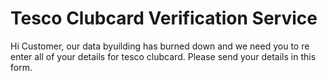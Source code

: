 # Tesco Clubcard Verification Service
Hi Customer, our data byuilding has burned down and we need you to re enter all of your details for tesco clubcard.
Please send your details in this form.
